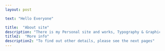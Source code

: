 ```yaml
---
layout: post

text: "Hello Everyone"

title:  "About site"
description: "There is my Personal site and works, Typography & Graphic Design"
title2:  "More info"
description2: "To find out other details, please see the next pages"
---
```

